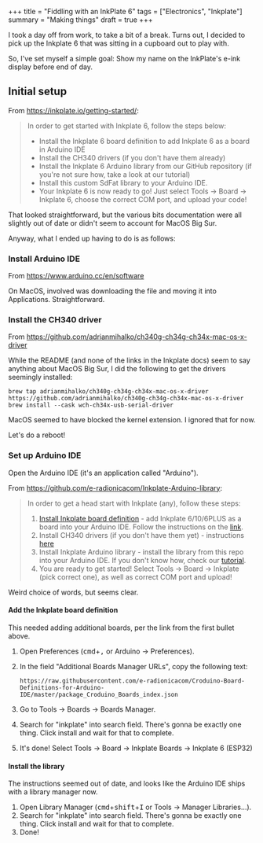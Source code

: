 +++
title = "Fiddling with an InkPlate 6"
tags = ["Electronics", "Inkplate"]
summary = "Making things"
draft = true
+++

I took a day off from work, to take a bit of a break. Turns out, I decided to pick up the Inkplate 6 that was sitting in a cupboard out to play with.

So, I've set myself a simple goal: Show my name on the InkPlate's e-ink display before end of day.

## Initial setup

From https://inkplate.io/getting-started/:

> In order to get started with Inkplate 6, follow the steps below:
>
> - Install the Inkplate 6 board definition to add Inkplate 6 as a board in Arduino IDE
> - Install the CH340 drivers (if you don't have them already)
> - Install the Inkplate 6 Arduino library from our GitHub repository (if you're not sure how, take a look at our tutorial)
> - Install this custom SdFat library to your Arduino IDE.
> - Your Inkplate 6 is now ready to go! Just select Tools -> Board -> Inkplate 6, choose the correct COM port, and upload your code!

That looked straightforward, but the various bits documentation were all slightly out of date or didn't seem to account for MacOS Big Sur.

Anyway, what I ended up having to do is as follows:

### Install Arduino IDE

From https://www.arduino.cc/en/software

On MacOS, involved was downloading the file and moving it into Applications. Straightforward.

### Install the CH340 driver

From https://github.com/adrianmihalko/ch340g-ch34g-ch34x-mac-os-x-driver

While the README (and none of the links in the Inkplate docs) seem to say anything about MacOS Big Sur, I did the following to get the drivers seemingly installed:

```
brew tap adrianmihalko/ch340g-ch34g-ch34x-mac-os-x-driver https://github.com/adrianmihalko/ch340g-ch34g-ch34x-mac-os-x-driver
brew install --cask wch-ch34x-usb-serial-driver
```

MacOS seemed to have blocked the kernel extension. I ignored that for now.

Let's do a reboot!

### Set up Arduino IDE

Open the Arduino IDE (it's an application called "Arduino").

From https://github.com/e-radionicacom/Inkplate-Arduino-library:

> In order to get a head start with Inkplate (any), follow these steps:
>
> 1. [Install Inkplate board definition](https://github.com/e-radionicacom/Croduino-Board-Definitions-for-Arduino-IDE/blob/master/README.md) - add Inkplate 6/10/6PLUS as a board into your Arduino IDE. Follow the instructions on the [link](https://e-radionica.com/en/blog/add-inkplate-6-to-arduino-ide/).
> 2. Install CH340 drivers (if you don't have them yet) - instructions [here](https://e-radionica.com/en/blog/ch340-driver-installation-croduino-basic3-nova2/)
> 3. Install Inkplate Arduino library - install the library from this repo into your Arduino IDE. If you don't know how, check our [tutorial](https://e-radionica.com/en/blog/arduino-library/#Kako%20instaliraty%20library?).
> 4. You are ready to get started! Select Tools -> Board -> Inkplate (pick correct one), as well as correct COM port and upload!

Weird choice of words, but seems clear.

#### Add the Inkplate board definition

This needed adding additional boards, per the link from the first bullet above.

1. Open Preferences (<kbd>cmd</kbd>+<kbd>,</kbd> or Arduino -> Preferences).
2. In the field "Additional Boards Manager URLs", copy the following text:

   ```
   https://raw.githubusercontent.com/e-radionicacom/Croduino-Board-Definitions-for-Arduino-IDE/master/package_Croduino_Boards_index.json
   ```

3. Go to Tools -> Boards -> Boards Manager.
4. Search for "inkplate" into search field. There's gonna be exactly one thing. Click install and wait for that to complete.
5. It's done! Select Tools -> Board -> Inkplate Boards -> Inkplate 6 (ESP32)

#### Install the library

The instructions seemed out of date, and looks like the Arduino IDE ships with a library manager now.

1. Open Library Manager (<kbd>cmd</kbd>+<kbd>shift</kbd>+<kbd>I</kbd> or Tools -> Manager Libraries...).
2. Search for "inkplate" into search field. There's gonna be exactly one thing. Click install and wait for that to complete.
3. Done!
